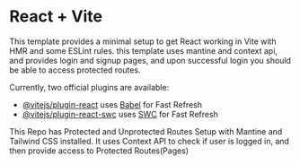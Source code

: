 # React + Vite

This template provides a minimal setup to get React working in Vite with HMR and some ESLint rules.
this template uses mantine and context api, and provides login and signup pages, and upon successful login you should be able to access protected routes.

Currently, two official plugins are available:

- [@vitejs/plugin-react](https://github.com/vitejs/vite-plugin-react/blob/main/packages/plugin-react/README.md) uses [Babel](https://babeljs.io/) for Fast Refresh
- [@vitejs/plugin-react-swc](https://github.com/vitejs/vite-plugin-react-swc) uses [SWC](https://swc.rs/) for Fast Refresh

This Repo has Protected and Unprotected Routes Setup with Mantine and Tailwind CSS installed. It uses Context API to check if user is logged in, and then provide access to Protected Routes(Pages)
